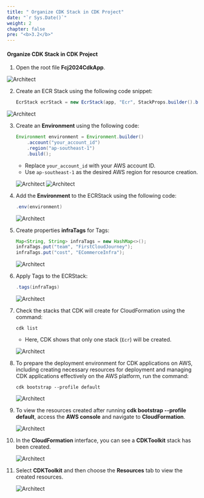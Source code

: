 ```yaml
---
title: " Organize CDK Stack in CDK Project"
date: "`r Sys.Date()`"
weight: 2
chapter: false
pre: "<b>3.2</b>"
---
```


#### Organize CDK Stack in CDK Project

1. Open the root file **Fcj2024CdkApp**.

![Architect](/images/3/orstack/01.png?featherlight=false&width=60pc)

2. Create an ECR Stack using the following code snippet:
   
   ```java
   EcrStack ecrStack = new EcrStack(app, "Ecr", StackProps.builder().build());
   ```
![Architect](/images/3/orstack/02.png?featherlight=false&width=60pc)

3. Create an **Environment** using the following code:

    ```java
    Environment environment = Environment.builder()
        .account("your_account_id")
        .region("ap-southeast-1")
        .build();
    ```

   - Replace `your_account_id` with your AWS account ID.
   - Use `ap-southeast-1` as the desired AWS region for resource creation.

   ![Architect](/images/3/orstack/0301.png?featherlight=false&width=60pc)
   ![Architect](/images/3/orstack/03.png?featherlight=false&width=60pc)

4. Add the **Environment** to the ECRStack using the following code:

    ```java
    .env(environment)
    ```

   ![Architect](/images/3/orstack/04.png?featherlight=false&width=60pc)

5. Create properties **infraTags** for Tags:

    ```java
    Map<String, String> infraTags = new HashMap<>();
    infraTags.put("team", "FirstCloudJourney");
    infraTags.put("cost", "ECommerceInfra");
    ```

   ![Architect](/images/3/orstack/05.png?featherlight=false&width=60pc)

6. Apply Tags to the ECRStack:

    ```java
    .tags(infraTags)
    ```

   ![Architect](/images/3/orstack/06.png?featherlight=false&width=60pc)

7. Check the stacks that CDK will create for CloudFormation using the command:

    ```
    cdk list
    ```

   - Here, CDK shows that only one stack (`Ecr`) will be created.

   ![Architect](/images/3/orstack/07.png?featherlight=false&width=60pc)

8. To prepare the deployment environment for CDK applications on AWS, including creating necessary resources for deployment and managing CDK applications effectively on the AWS platform, run the command:

    ```
    cdk bootstrap --profile default
    ```

   ![Architect](/images/3/orstack/08.png?featherlight=false&width=60pc)

9. To view the resources created after running **cdk bootstrap --profile default**, access the **AWS console** and navigate to **CloudFormation**.

   ![Architect](/images/3/orstack/09.png?featherlight=false&width=60pc)

10. In the **CloudFormation** interface, you can see a **CDKToolkit** stack has been created.

    ![Architect](/images/3/orstack/10.png?featherlight=false&width=60pc)

11. Select **CDKToolkit** and then choose the **Resources** tab to view the created resources.

    ![Architect](/images/3/orstack/11.png?featherlight=false&width=60pc)
